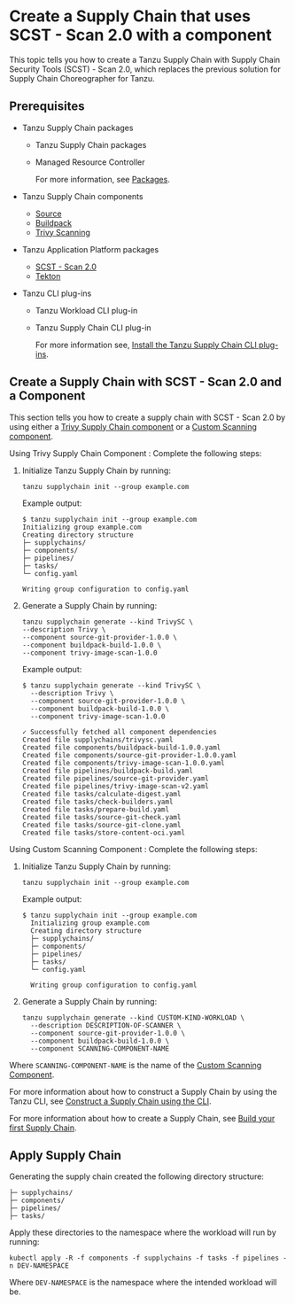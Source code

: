 # Create a Supply Chain that uses SCST - Scan 2.0 with a component

This topic tells you how to create a Tanzu Supply Chain with Supply Chain Security Tools (SCST) -
Scan 2.0, which replaces the previous solution for Supply Chain Choreographer for Tanzu.

## <a id="prerequisites"></a> Prerequisites

- Tanzu Supply Chain packages

  - Tanzu Supply Chain packages
  - Managed Resource Controller

    For more information, see
    [Packages](../../supply-chain/platform-engineering/how-to/installing-supply-chain/install-authoring-profile.hbs.md#tsc-packages).

- Tanzu Supply Chain components

  - [Source](../../supply-chain/reference/catalog/about.hbs.md#source-git-provider)
  - [Buildpack](../../supply-chain/reference/catalog/about.hbs.md#buildpack-build)
  - [Trivy Scanning](../../supply-chain/reference/catalog/about.hbs.md#trivy-image-scan)

- Tanzu Application Platform packages

  - [SCST - Scan 2.0](../install-app-scanning.hbs.md)
  - [Tekton](../../tekton/install-tekton.hbs.md)

- Tanzu CLI plug-ins

  - Tanzu Workload CLI plug-in
  - Tanzu Supply Chain CLI plug-in

    For more information see,
    [Install the Tanzu Supply Chain CLI plug-ins](../../supply-chain/platform-engineering/how-to/install-the-cli.hbs.md).

## <a id="supply-chain-scan-2-0"></a> Create a Supply Chain with SCST - Scan 2.0 and a Component

This section tells you how to create a supply chain with SCST - Scan 2.0 by using either a
[Trivy Supply Chain component](./setup-supply-chain-component.hbs.md#install-trivy-sc) or a
[Custom Scanning component](./setup-supply-chain-component.hbs.md#customize-scan-component).

Using Trivy Supply Chain Component
: Complete the following steps:

  1. Initialize Tanzu Supply Chain by running:

     ```console
     tanzu supplychain init --group example.com
     ```

     Example output:

     ```console
     $ tanzu supplychain init --group example.com
     Initializing group example.com
     Creating directory structure
     ├─ supplychains/
     ├─ components/
     ├─ pipelines/
     ├─ tasks/
     └─ config.yaml

     Writing group configuration to config.yaml
     ```

  1. Generate a Supply Chain by running:

     ```console
     tanzu supplychain generate --kind TrivySC \
     --description Trivy \
     --component source-git-provider-1.0.0 \
     --component buildpack-build-1.0.0 \
     --component trivy-image-scan-1.0.0
     ```

     Example output:

     ```console
     $ tanzu supplychain generate --kind TrivySC \
       --description Trivy \
       --component source-git-provider-1.0.0 \
       --component buildpack-build-1.0.0 \
       --component trivy-image-scan-1.0.0

     ✓ Successfully fetched all component dependencies
     Created file supplychains/trivysc.yaml
     Created file components/buildpack-build-1.0.0.yaml
     Created file components/source-git-provider-1.0.0.yaml
     Created file components/trivy-image-scan-1.0.0.yaml
     Created file pipelines/buildpack-build.yaml
     Created file pipelines/source-git-provider.yaml
     Created file pipelines/trivy-image-scan-v2.yaml
     Created file tasks/calculate-digest.yaml
     Created file tasks/check-builders.yaml
     Created file tasks/prepare-build.yaml
     Created file tasks/source-git-check.yaml
     Created file tasks/source-git-clone.yaml
     Created file tasks/store-content-oci.yaml
     ```

Using Custom Scanning Component
: Complete the following steps:

  1. Initialize Tanzu Supply Chain by running:

     ```console
     tanzu supplychain init --group example.com
     ```

     Example output:

     ```console
     $ tanzu supplychain init --group example.com
       Initializing group example.com
       Creating directory structure
       ├─ supplychains/
       ├─ components/
       ├─ pipelines/
       ├─ tasks/
       └─ config.yaml

       Writing group configuration to config.yaml
     ```

  1. Generate a Supply Chain by running:

     ```console
     tanzu supplychain generate --kind CUSTOM-KIND-WORKLOAD \
       --description DESCRIPTION-OF-SCANNER \
       --component source-git-provider-1.0.0 \
       --component buildpack-build-1.0.0 \
       --component SCANNING-COMPONENT-NAME
     ```

  Where `SCANNING-COMPONENT-NAME` is the name of the
  [Custom Scanning Component](setup-supply-chain-component.hbs.md#customize-scan-component).

For more information about how to construct a Supply Chain by using the Tanzu CLI, see
[Construct a Supply Chain using the CLI](../../supply-chain/platform-engineering/how-to/supply-chain-authoring/construct-with-cli.hbs.md).

For more information about how to create a Supply Chain, see
[Build your first Supply Chain](../../supply-chain/platform-engineering/tutorials/my-first-supply-chain.hbs.md).

## <a id="apply-supply-chain"></a> Apply Supply Chain

Generating the supply chain created the following directory structure:

```console
├─ supplychains/
├─ components/
├─ pipelines/
├─ tasks/
```

Apply these directories to the namespace where the workload will run by running:

```console
kubectl apply -R -f components -f supplychains -f tasks -f pipelines -n DEV-NAMESPACE
```

Where `DEV-NAMESPACE` is the namespace where the intended workload will be.
